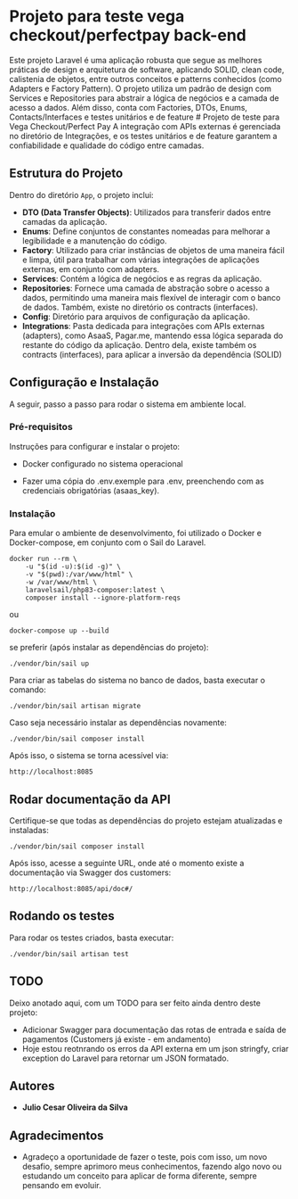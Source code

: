 # Projeto para teste vega checkout/perfectpay back-end

Este projeto Laravel é uma aplicação robusta que segue as melhores práticas de design e arquitetura de software, aplicando SOLID, clean code, calistenia de objetos, entre outros conceitos e patterns conhecidos (como Adapters e Factory Pattern). O projeto utiliza um padrão de design com Services e Repositories para abstrair a lógica de negócios e a camada de acesso a dados. Além disso, conta com Factories, DTOs, Enums, Contacts/Interfaces e testes unitários e de feature # Projeto de teste para Vega Checkout/Perfect Pay
A integração com APIs externas é gerenciada no diretório de Integrações, e os testes unitários e de feature garantem a confiabilidade e qualidade do código entre camadas.

## Estrutura do Projeto

Dentro do diretório `App`, o projeto inclui:

- **DTO (Data Transfer Objects)**: Utilizados para transferir dados entre camadas da aplicação.
- **Enums**: Define conjuntos de constantes nomeadas para melhorar a legibilidade e a manutenção do código.
- **Factory**: Utilizado para criar instâncias de objetos de uma maneira fácil e limpa, útil para trabalhar com várias integrações de aplicações externas, em conjunto com adapters.
- **Services**: Contém a lógica de negócios e as regras da aplicação.
- **Repositories**: Fornece uma camada de abstração sobre o acesso a dados, permitindo uma maneira mais flexível de interagir com o banco de dados. Também, existe no diretório os contracts (interfaces).
- **Config**: Diretório para arquivos de configuração da aplicação.
- **Integrations**: Pasta dedicada para integrações com APIs externas (adapters), como AsaaS, Pagar.me, mantendo essa lógica separada do restante do código da aplicação. Dentro dela, existe também os contracts (interfaces), para aplicar a inversão da dependência (SOLID)

## Configuração e Instalação

A seguir, passo a passo para rodar o sistema em ambiente local.

### Pré-requisitos

Instruções para configurar e instalar o projeto:

-   Docker configurado no sistema operacional

-   Fazer uma cópia do .env.exemple para .env, preenchendo com as credenciais obrigatórias (asaas_key).

### Instalação

Para emular o ambiente de desenvolvimento, foi utilizado o Docker e Docker-compose, em conjunto com o Sail do Laravel.

```
docker run --rm \
    -u "$(id -u):$(id -g)" \
    -v "$(pwd):/var/www/html" \
    -w /var/www/html \
    laravelsail/php83-composer:latest \
    composer install --ignore-platform-reqs
```

ou 

```
docker-compose up --build
```

se preferir (após instalar as dependências do projeto):

```
./vendor/bin/sail up
```

Para criar as tabelas do sistema no banco de dados, basta executar o comando:

```
./vendor/bin/sail artisan migrate
```

Caso seja necessário instalar as dependências novamente:

```
./vendor/bin/sail composer install
```

Após isso, o sistema se torna acessível via:

`http://localhost:8085`

## Rodar documentação da API

Certifique-se que todas as dependências do projeto estejam atualizadas e instaladas:

```
./vendor/bin/sail composer install
```

Após isso, acesse a seguinte URL, onde até o momento existe a documentação via Swagger dos customers:

`http://localhost:8085/api/doc#/`

## Rodando os testes

Para rodar os testes criados, basta executar:

```
./vendor/bin/sail artisan test
```

## TODO

Deixo anotado aqui, com um TODO para ser feito ainda dentro deste projeto:
- Adicionar Swagger para documentação das rotas de entrada e saída de pagamentos (Customers já existe - em andamento)
- Hoje estou reotnrando os erros da API externa em um json stringfy, criar exception do Laravel para retornar um JSON formatado.
## Autores

* **Julio Cesar Oliveira da Silva**

## Agradecimentos

* Agradeço a oportunidade de fazer o teste, pois com isso, um novo desafio, sempre aprimoro meus conhecimentos, fazendo algo novo ou estudando um conceito para aplicar de forma diferente, sempre pensando em evoluir.
